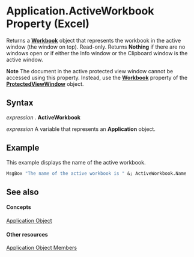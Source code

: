 
# Application.ActiveWorkbook Property (Excel)

Returns a  **[Workbook](8c00aa60-c974-eed3-0812-3c9625eb0d4c.md)** object that represents the workbook in the active window (the window on top). Read-only. Returns **Nothing** if there are no windows open or if either the Info window or the Clipboard window is the active window.


 **Note**  The document in the active protected view window cannot be accessed using this property. Instead, use the  **[Workbook](379b98f0-b177-7910-4968-ce4ed2f1ca9d.md)** property of the **[ProtectedViewWindow](6a32240c-c90b-c51a-6f8e-c3ff496b9855.md)** object.


## Syntax

 _expression_ . **ActiveWorkbook**

 _expression_ A variable that represents an **Application** object.


## Example

This example displays the name of the active workbook.


```vb
MsgBox "The name of the active workbook is " &; ActiveWorkbook.Name
```


## See also


#### Concepts


[Application Object](19b73597-5cf9-4f56-8227-b5211f657f6f.md)
#### Other resources


[Application Object Members](4cb9ca42-8d07-cc9c-2d80-4eb9a5921e1e.md)

